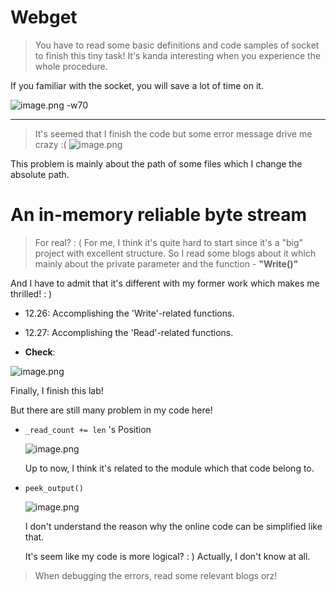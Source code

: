 # **Webget**

> You have to read some basic definitions and code samples of socket to finish this tiny task!
  It's kanda interesting when you experience the whole procedure.

  If you familiar with the socket, you will save a lot of time on it.

  ![image.png -w70](https://s2.loli.net/2021/12/22/XgWpPQoYjCNzVvI.png)

  ---

  >It's seemed that I finish the code but some error message drive me crazy :(
![image.png](https://s2.loli.net/2021/12/21/2d64eJCkWmSwoDj.png)

  This problem is mainly about the path of some files which I change the absolute path.

# **An in-memory reliable byte stream**

>For real? : (
For me, I think it's quite hard to start since it's a "big" project with excellent structure.
So I read some blogs about it which mainly about the private parameter and the function - **"Write()"**

And I have to admit that it's different with my former work which makes me thrilled! : )

* 12.26: Accomplishing the 'Write'-related functions.

* 12.27: Accomplishing the 'Read'-related functions.

* **Check**:

![image.png](https://s2.loli.net/2021/12/27/kK49wBltxVA7LZP.png)

Finally, I finish this lab!

But there are still many problem in my code here!

* `_read_count += len` 's Position

    ![image.png](https://s2.loli.net/2021/12/28/CAzmHpl1fU6nQDO.png)

    Up to now, I think it's related to the module which that code belong to.

* `peek_output()`

    ![image.png](https://s2.loli.net/2021/12/28/mRGP9k54XFTOdt3.png)

    I don't understand the reason why the online code can be simplified like that.

    It's seem like my code is more logical? : ) Actually, I don't know at all.
>When debugging the errors, read some relevant blogs orz!      